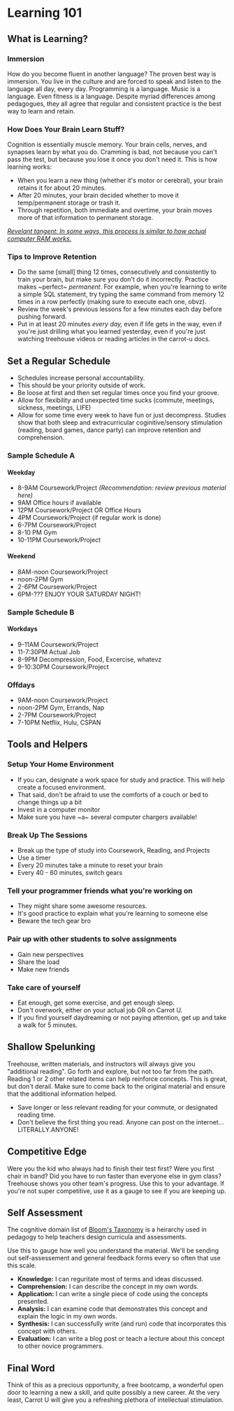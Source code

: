 # Learning 101

## What is Learning?

### Immersion

How do you become fluent in another language? The proven best way is immersion. You live in the culture and are forced to speak and listen to the language all day, every day. Programming is a language. Music is a language. Even fitness is a language. Despite myriad differences among pedagogues, they all agree that regular and consistent practice is the best way to learn and retain.

### How Does Your Brain Learn Stuff?

Cognition is essentially muscle memory. Your brain cells, nerves, and synapses learn by what you do. Cramming is bad, not because you can't pass the test, but because you lose it once you don't need it. This is how learning works:

  + When you learn a new thing (whether it's motor or cerebral), your brain retains it for about 20 minutes.
  + After 20 minutes, your brain decided whether to move it temp/permanent storage or trash it.
  + Through repetition, both immediate and overtime, your brain moves more of that information to permanent storage.

[_Revelant tangent: In some ways, this process is similar to how actual computer RAM works._](https://computer.howstuffworks.com/ram.htm)

### Tips to Improve Retention

  * Do the same [small] thing 12 times, consecutively and consistently to train your brain, but make sure you don't do it incorrectly. Practice makes ~perfect~ _permanent_. For example, when you're learning to write a simple SQL statement, try typing the same command from memory 12 times in a row perfectly (making sure to execute each one, obvz).
  * Review the week's previous lessons for a few minutes each day before pushing forward.
  * Put in at least 20 minutes _every day,_ even if life gets in the way, even if you're just drilling what you learned yesterday, even if you're just watching treehouse videos or reading articles in the carrot-u docs.

## Set a Regular Schedule
  * Schedules increase personal accountability.
  * This should be your priority outside of work.
  * Be loose at first and then set regular times once you find your groove.
  * Allow for flexibility and unexpected time sucks (commute, meetings, sickness, meetings, LIFE)
  * Allow for some time every week to have fun or just decompress. Studies show that both sleep and extracurricular coginitive/sensory stimulation (reading, board games, dance party) can improve retention and comprehension.

### Sample Schedule A
#### Weekday
  + 8-9AM Coursework/Project _(Recommendation: review previous material here)_
  + 9AM Office hours if available
  + 12PM Coursework/Project OR Office Hours
  + 4PM Coursework/Project (if regular work is done)
  + 6-7PM Coursework/Project
  + 8-10 PM Gym
  + 10-11PM Coursework/Project

#### Weekend
  + 8AM-noon Coursework/Project
  + noon-2PM Gym
  + 2-6PM Coursework/Project
  + 6PM-??? ENJOY YOUR SATURDAY NIGHT!

###  Sample Schedule B
#### Workdays
  + 9-11AM Coursework/Project
  + 11-7:30PM Actual Job
  + 8-9PM Decompression, Food, Excercise, whatevz
  + 9-10:30PM Coursework/Project

### Offdays
  + 9AM-noon Coursework/Project
  + noon-2PM Gym, Errands, Nap
  + 2-7PM Coursework/Project
  + 7-10PM Netflix, Hulu, CSPAN



## Tools and Helpers
### Setup Your Home Environment
  * If you can, designate a work space for study and practice. This will help create a focused environment.
  * That said, don't be afraid to use the comforts of a couch or bed to change things up a bit
  * Invest in a computer monitor
  * Make sure you have ~a~ several computer chargers available!

### Break Up The Sessions
  * Break up the type of study into Coursework, Reading, and Projects
  * Use a timer
  * Every 20 minutes take a minute to reset your brain
  * Every 40 - 60 minutes, switch gears

### Tell your programmer friends what you're working on
  * They might share some awesome resources.
  * It's good practice to explain what you're learning to someone else
  * Beware the tech gear bro

### Pair up with other students to solve assignments
  * Gain new perspectives
  * Share the load
  * Make new friends

### Take care of yourself
  * Eat enough, get some exercise, and get enough sleep.
  * Don't overwork, either on your actual job OR on Carrot U.
  * If you find yourself daydreaming or not paying attention, get up and take a walk for 5 minutes.


## Shallow Spelunking
Treehouse, written materials, and instructors will always give you "additional reading". Go forth and explore, but not too far from the path. Reading 1 or 2 other related items can help reinforce concepts. This is great, but don't derail. Make sure to come back to the original material and ensure that the additional information helped.

* Save longer or less relevant reading for your commute, or designated reading time.
* Don't believe the first thing you read. Anyone can post on the internet... LITERALLY.ANYONE!

## Competitive Edge

  Were you the kid who always had to finish their test first? Were you first chair in band? Did you have to run faster than everyone else in gym class? Treehouse shows you other team's progress. Use this to your advantage. If you're not super competitive, use it as a gauge to see if you are keeping up.

## Self Assessment
  The cognitive domain list of [Bloom's Taxonomy](https://en.wikipedia.org/wiki/Bloom%27s_taxonomy#The_cognitive_domain_(knowledge-based)) is a heirarchy used in pedagogy to help teachers design curricula and assessments.

  Use this to gauge how well you understand the material. We'll be sending out self-assessement and general feedback forms every so often that use this scale.

  + **Knowledge:** I can reguritate most of terms and ideas discussed.
  + **Comprehension:** I can describe the concept in my own words.
  + **Application:** I can write a single piece of code using the concepts presented.
  + **Analysis:** I can examine code that demonstrates this concept and explain the logic in my own words.
  + **Synthesis:** I can successfully write (and run) code that incorporates this concept with others.
  + **Evaluation:** I can write a blog post or teach a lecture about this concept to other novice programmers.

## Final Word

Think of this as a precious opportunity, a free bootcamp, a wonderful open door to learning a new a skill, and quite possibly a new career. At the very least, Carrot U will give you a refreshing plethora of intellectual stimulation.


